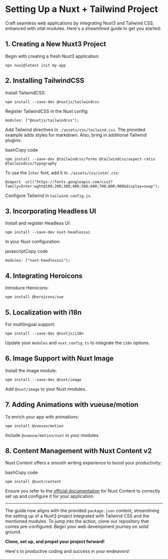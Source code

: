 # Setting Up a Nuxt + Tailwind Project

Craft seamless web applications by integrating Nuxt3 and Tailwind CSS, enhanced with vital modules. Here's a streamlined guide to get you started:

## 1. **Creating a New Nuxt3 Project**

Begin with creating a fresh Nuxt3 application:


`npx nuxi@latest init my-app`

## 2. **Installing TailwindCSS**

Install TailwindCSS:

`npm install --save-dev @nuxtjs/tailwindcss`

Register TailwindCSS in the Nuxt config:

`modules: ["@nuxtjs/tailwindcss"];`

Add Tailwind directives in `./assets/css/tailwind.css`. The provided example adds styles for markdown. Also, bring in additional Tailwind plugins:

bashCopy code

`npm install --save-dev @tailwindcss/forms @tailwindcss/aspect-ratio @tailwindcss/typography`

To use the `Inter` font, add it in `./assets/css/inter.css`:

`@import  url("https://fonts.googleapis.com/css2?family=Inter:wght@100;200;300;400;500;600;700;800;900&display=swap");`

Configure Tailwind in `tailwind.config.js`.

## 3. **Incorporating Headless UI**

Install and register Headless UI:

`npm install --save-dev nuxt-headlessui`

In your Nuxt configuration:

javascriptCopy code

`modules: ["nuxt-headlessui"];`

## 4. **Integrating Heroicons**

Introduce Heroicons:

`npm install @heroicons/vue`

## 5. **Localization with i18n**

For multilingual support:

`npm install --save-dev @nuxtjs/i18n`

Update your `modules` and `nuxt.config.ts` to integrate the `i18n` options.

## 6. **Image Support with Nuxt Image**

Install the image module:

`npm install --save-dev @nuxt/image`

Add `@nuxt/image` to your Nuxt modules.

## 7. **Adding Animations with vueuse/motion**

To enrich your app with animations:

`npm install @vueuse/motion`

Include `@vueuse/motion/nuxt` in your modules.

## 8. **Content Management with Nuxt Content v2**

Nuxt Content offers a smooth writing experience to boost your productivity:

bashCopy code

`npm install @nuxt/content`

Ensure you refer to the [official documentation](https://content.nuxt.com/) for Nuxt Content to correctly set up and configure it for your application.

----------

The guide now aligns with the provided `package.json` content, streamlining the setting up of a Nuxt3 project integrated with Tailwind CSS and the mentioned modules. To jump into the action, clone our repository that comes pre-configured. Begin your web development journey on solid ground.

**Clone, set up, and propel your project forward!**

Here's to productive coding and success in your endeavors!